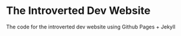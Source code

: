 # The Introverted Dev Website

The code for the introverted dev website using Github Pages + Jekyll

